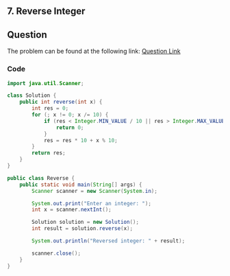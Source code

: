 ## 7. Reverse Integer
## Question
The problem can be found at the following link: [Question Link](https://leetcode.com/problems/reverse-integer/)

### Code

```java
import java.util.Scanner;

class Solution {
    public int reverse(int x) {
        int res = 0;
        for (; x != 0; x /= 10) {
            if (res < Integer.MIN_VALUE / 10 || res > Integer.MAX_VALUE / 10) {
                return 0;
            }
            res = res * 10 + x % 10;
        }
        return res;
    }
}

public class Reverse {
    public static void main(String[] args) {
        Scanner scanner = new Scanner(System.in);

        System.out.print("Enter an integer: ");
        int x = scanner.nextInt();

        Solution solution = new Solution();
        int result = solution.reverse(x);

        System.out.println("Reversed integer: " + result);

        scanner.close();
    }
}

```
